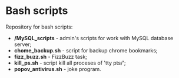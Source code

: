 # Bash scripts
Repository for bash scripts:
- **/MySQL_scripts** - admin's scripts for work with MySQL database server;
- **chome_backup.sh** - script for backup chrome bookmarks;
- **fizz_buzz.sh** - FizzBuzz task;
- **kill_ps.sh** - script kill all proceses of 'tty pts/';
- **popov_antivirus.sh** - joke program.
